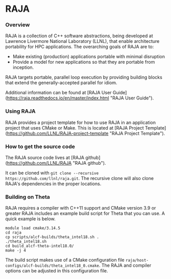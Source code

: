 # RAJA
### Overview
RAJA is a collection of C++ software abstractions, being developed at Lawrence 
Livermore National Laboratory (LLNL), that enable architecture portability for 
HPC applications. The overarching goals of RAJA are to:

- Make existing (production) applications portable with minimal disruption
- Provide a model for new applications so that they are portable from inception.

RAJA targets portable, parallel loop execution by providing building blocks that 
extend the generally-accepted parallel for idiom.

Additional information can be found at [RAJA User Guide] (https://raja.readthedocs.io/en/master/index.html "RAJA User Guide").


### Using RAJA
RAJA provides a project template for how to use RAJA in an application project 
that uses CMake or Make.  This is located at [RAJA Project Template] (https://github.com/LLNL/RAJA-project-template "RAJA Project Template").


### How to get the source code
The RAJA source code lives at [RAJA github] (https://github.com/LLNL/RAJA "RAJA github").

It can be cloned with `git clone --recursive https://github.com/llnl/raja.git`.
The recursive clone will also clone RAJA's dependencies in the proper locations.

### Building on Theta
RAJA requires a compiler with C++11 support and CMake version 3.9 or greater
RAJA includes an example build script for Theta that you can use.
A quick example is below.

```
module load cmake/3.14.5
cd raja
cp scripts/alcf-builds/theta_intel18.sh .
./theta_intel18.sh
cd build_alcf-theta-intel18.0/
make -j 4
```

The build script makes use of a CMake configuration file `raja/host-configs/alcf-builds/theta_intel18_0.cmake`.  The RAJA and compiler options can be adjusted in this configuration file.

